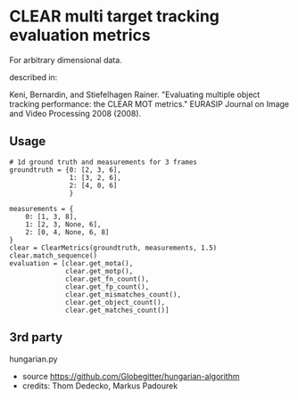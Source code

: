 # CLEAR multi target tracking evaluation metrics


For arbitrary dimensional data.


described in:

Keni, Bernardin, and Stiefelhagen Rainer. "Evaluating multiple object tracking performance: the CLEAR MOT metrics." EURASIP Journal on Image and Video Processing 2008 (2008).
    
## Usage

    # 1d ground truth and measurements for 3 frames
    groundtruth = {0: [2, 3, 6],
                   1: [3, 2, 6],
                   2: [4, 0, 6]
                   }

    measurements = {
        0: [1, 3, 8],
        1: [2, 3, None, 6],
        2: [0, 4, None, 6, 8]
    }
    clear = ClearMetrics(groundtruth, measurements, 1.5)
    clear.match_sequence()
    evaluation = [clear.get_mota(),
                  clear.get_motp(),
                  clear.get_fn_count(),
                  clear.get_fp_count(),
                  clear.get_mismatches_count(),
                  clear.get_object_count(),
                  clear.get_matches_count()]


## 3rd party

hungarian.py
- source https://github.com/Globegitter/hungarian-algorithm
- credits: Thom Dedecko, Markus Padourek
